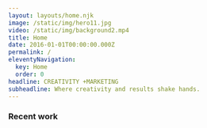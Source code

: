 ```yaml
---
layout: layouts/home.njk
image: /static/img/hero11.jpg
video: /static/img/background2.mp4
title: Home
date: 2016-01-01T00:00:00.000Z
permalink: /
eleventyNavigation:
  key: Home
  order: 0
headline: CREATIVITY +MARKETING
subheadline: Where creativity and results shake hands.
---
```

### Recent work